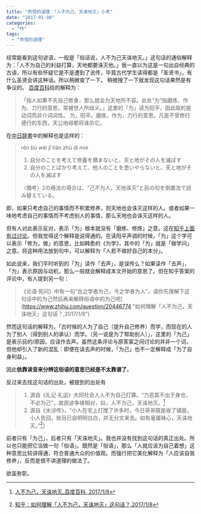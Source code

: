 ```yaml
---
title: "奇怪的道理：「人不为己，天诛地灭」小考"
date: "2017-01-08"
categories: 
  - "作"
tags: 
  - "奇怪的道理"
---
```


经常能看到这句谚语，一般是「俗话说，人不为己天诛地灭。」这句话的通俗解释为：「人不为自己的利益打算，天地都要诛灭他。」我一直以为这是一句出自经典的古语，所以有些怀疑它是不是遭到了讹传，毕竟古代学生读得都是「圣贤书」，有什么圣贤会讲这种话。所以稍微查了一下。 稍微搜了一下就发现这句话果然是有争议的。 [百度百科](http://baike.baidu.com/view/370364.htm#1 "2017/1/8")给的解释为：

> 「指人如果不先自己修身，那么就会为天地所不容。此处“为”指磨炼、作为、力行的意思，常被世人所歧义。」这里的「为」读为阳平，因此取的是动词而非介词词性。 为，阳平。磨炼，作为，力行的意思。凡是不曾修行德行的东西，天公地母都将诛杀它。

在[中日辞書](http://www.ctrans.org/search.php?word=%E4%BA%BA%E4%B8%8D%E4%B8%BA%E5%B7%B1%E5%A4%A9%E8%AF%9B%E5%9C%B0%E7%81%AD "中日辞書 北辞郎_検索 - 人不为己天诛地灭, 2017/1/8")中的解释也是这样的：

> rén bù wéi jǐ tiān zhū dì miè
> 
> 1. 自分のことを考えて修養を積まないと、天と地がその人を滅ぼす
> 2. 自分のことばかり考えて、他人のことを思いやらないと、天と地がその人を滅ぼす
> 
> 〈備考〉2の用法の場合は、“己不为人，天地诛灭”と前の句を倒置法で読み替えている。

即，如果只考虑自己的事情而不积累修养，则天地也会诛灭这样的人。或者如果一味地考虑自己的事情而不考虑别人的事情，那么天地也会诛灭这样的人。

但有人对此表示反对，表示「为」根本就没有「磨练、修炼」之意。这在[知乎上面有过讨论](https://www.zhihu.com/question/20446774 "如何理解「人不为己，天诛地灭」这句话？2017/1/8")。但我觉得这个解释是说得通的。在读阳平声调的时候，「为」这个字可以表示「修为，做」的意思，比如韩愈的《为学》，其中的「为」就是「做学问」之意。将这种用法放到句中，可以解释为「人若不做好自己的本分」。

如此说来，我们平时听到的「为」读作「去声」，是误传么？如果读作「去声」，「为」表示原因与动机，那么一般就会解释成本文开始的意思了。但在知乎答案的评论中，有人提到另一句：

> 《论语·宪问》中有一句“古之学者为己，今之学者为人”，请你先理解下这句话中的为己然后再来解释俗语中的为己吧](https://www.zhihu.com/question/20446774 "如何理解「人不为己，天诛地灭」这句话？,2017/1/8")

然而这句话的解释为，「古时候的人为了自己（提升自己修养）而学，而现在的人为了别人（得到别人的承认）而学。（另一说是为了帮助别人）」，这里的「为己」是表示目的/原因，应读作去声。虽然这条评论与原答案之间讨论的并非一个词，但他却引入了新的混乱：即使在读去声的时候，「为己」也不一定解释成「为了自身利益」。

因此**依靠读音来分辨这俗语的意思已经是不太靠谱了**。

反过来去找这句话的出处，被提到的出处有

> 1. 源自《礼记·礼运》大同社会人人不为自己打算。“力恶其不出于身也，不必为己”，故民谚争锋相对，曰，人不为己，天诛地灭。[^百度百科]
> 2. 源自《水浒传》，“小人在宅上打搅了许多时，今日哥哥既是收了铺面，小人告回，账目已自明明白白，并无分文来去。如有毫厘昧心，天诛地灭。”[^知乎]]

前者只有「为己」，后者只有「天诛地灭」。我也并没有找到这句话的真正出处。所以也只能把它当做一句「俗语」。既然是「俗语」，那么「人就应该为自己着想」这种意思比较讲得通，符合普通大众的价值观。而强行把它美化解释为「人应该自我修养」，反而是很不讲道理的做法了。

欲盖弥彰。

[^百度百科]: [人不为己，天诛地灭_百度百科, 2017/1/8](http://baike.baidu.com/view/370364.htm#3, "")
[^知乎]: [知乎：如何理解「人不为己，天诛地灭」这句话？,2017/1/8](https://www.zhihu.com/question/20446774)